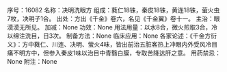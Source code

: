 序号：16082
名称：决明洗眼方
组成：蕤仁18铢，秦皮18铢，黄连18铢，萤火虫7枚，决明子1合。
出处：方出《千金》卷六，名见《千金翼》卷十一。
主治：眼漠漠无所见。
加减：None
功效：None
用法用量：以水8合，微火煎取3合，冷以绵注洗目，日3次。
制备方法：None
临床应用：None
各家论述：《千金方衍义》：方中蕤仁、川连、决明、萤火4味，皆出前治五脏客热上冲眼内外受风冷目痛不明方中，但参入秦皮1味以治目中青翳白膜，专取苦降达肝之意。
用药禁忌：None
附注：None
